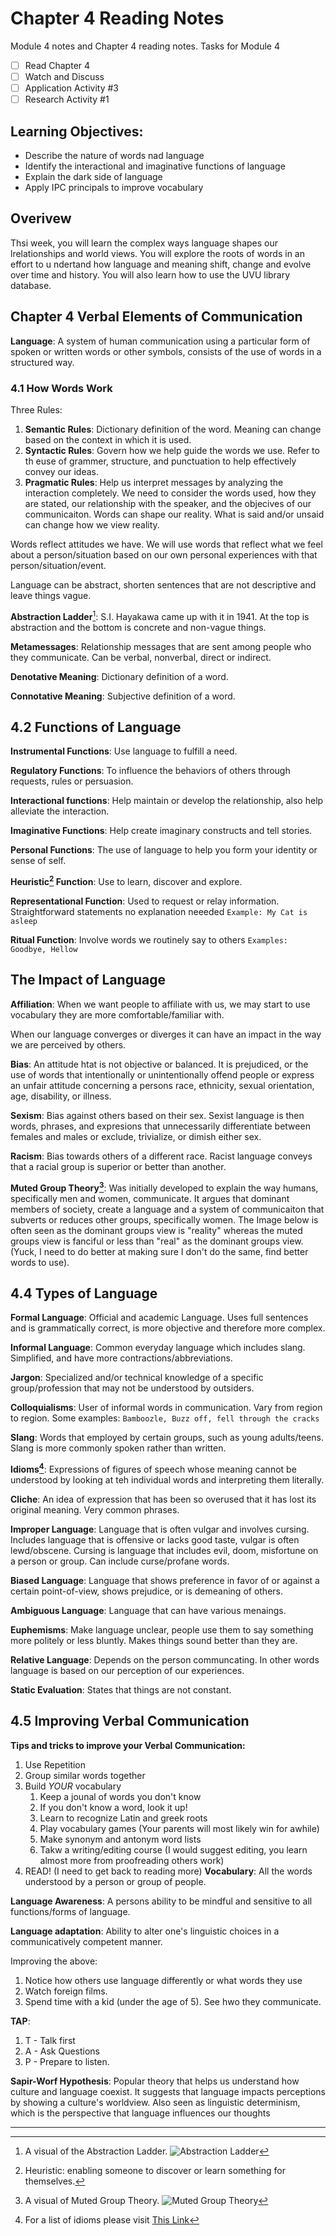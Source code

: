 # Chapter 4 Reading Notes
Module 4 notes and Chapter 4 reading notes.
Tasks for Module 4
- [ ] Read Chapter 4
- [ ] Watch and Discuss
- [ ] Application Activity #3
- [ ] Research Activity #1

## Learning Objectives: 
- Describe the nature of words nad language
- Identify the interactional and imaginative functions of language
- Explain the dark side of language
- Apply IPC principals to improve vocabulary

## Overivew
Thsi week, you will learn the complex ways language shapes our lrelationships and world views. You will explore the roots of words in an effort to u ndertand how language and meaning shift, change and evolve over time and history. You will also learn how to use the UVU library database. 

## Chapter 4 Verbal Elements of Communication
**Language**: A system of human communication using a particular form of spoken or written words or other symbols, consists of the use of words in a structured way.
### 4.1 How Words Work
Three Rules:
1. **Semantic Rules**: Dictionary definition of the word. Meaning can change based on the context in which it is used. 
2. **Syntactic Rules**: Govern how we help guide the words we use. Refer to th euse of grammer, structure, and punctuation to help effectively convey our ideas. 
3. **Pragmatic Rules**: Help us interpret messages by analyzing the interaction completely. We need to consider the words used, how they are stated, our relationship with the speaker, and the objecives of our communicaiton. 
Words can shape our reality. What is said and/or unsaid can change how we view reality. 

Words reflect attitudes we have. We will use words that reflect what we feel about a person/situation based on our own personal experiences with that person/situation/event. 

Language can be abstract, shorten sentences that are not descriptive and leave things vague. 

**Abstraction Ladder**[^1]: S.I. Hayakawa came up with it in 1941. At the top is abstraction and the bottom is concrete and non-vague things. 

**Metamessages**: Relationship messages that are sent among people who they communicate. Can be verbal, nonverbal, direct or indirect.

**Denotative Meaning**: Dictionary definition of a word.

**Connotative Meaning**: Subjective definition of a word. 

## 4.2 Functions of Language

**Instrumental Functions**: Use language to fulfill a need.

**Regulatory Functions**: To influence the behaviors of others through requests, rules or persuasion. 

**Interactional functions**: Help maintain or develop the relationship, also help alleviate the interaction.

**Imaginative Functions**: Help create imaginary constructs and tell stories. 

**Personal Functions**: The use of language to help you form your identity or sense of self.

**Heuristic[^2] Function**: Use to learn, discover and explore.

**Representational Function**: Used to request or relay information. Straightforward statements no explanation neeeded ```Example: My Cat is asleep```

**Ritual Function**: Involve words we routinely say to others ```Examples: Goodbye, Hellow```

## The Impact of Language

**Affiliation**: When we want people to affiliate with us, we may start to use vocabulary they are more comfortable/familiar with. 

When our language converges or diverges it can have an impact in the way we are perceived by others. 

**Bias**: An attitude htat is not objective or balanced. It is prejudiced, or the use of words that intentionally or unintentionally offend people or express an unfair attitude concerning a persons race, ethnicity, sexual orientation, age, disability, or illness. 

**Sexism**: Bias against others based on their sex. Sexist language is then words, phrases, and expresions that unnecessarily differentiate between females and males or exclude, trivialize, or dimish either sex.

**Racism**: Bias towards others of a different race. Racist language conveys that a racial group is superior or better than another. 

**Muted Group Theory[^3]**: Was initially developed to explain the way humans, specifically men and women, communicate. It argues that dominant members of society, create a language and a system of communicaiton that subverts or reduces other groups, specifically women. The Image below is often seen as the dominant groups view is "reality" whereas the muted groups view is fanciful or less than "real" as the dominant groups view. (Yuck, I need to do better at making sure I don't do the same, find better words to use). 

## 4.4 Types of Language

**Formal Language**: Official and academic Language. Uses full sentences and is grammatically correct, is more objective and therefore more complex. 

**Informal Language**: Common everyday language which includes slang. Simplified, and have more contractions/abbreviations. 

**Jargon**: Specialized and/or technical knowledge of a specific group/profession that may not be understood by outsiders. 

**Colloquialisms**: User of informal words in communication. Vary from region to region. Some examples: ```Bamboozle, Buzz off, fell through the cracks```

**Slang**: Words that employed by certain groups, such as young adults/teens. Slang is more commonly spoken rather than written.

**Idioms[^4]**: Expressions of figures of speech whose meaning cannot be understood by looking at teh individual words and interpreting them literally. 

**Cliche**: An idea of expression that has been so overused that it has lost its original meaning. Very common phrases. 

**Improper Language**: Language that is often vulgar and involves cursing. Includes language that is offensive or lacks good taste, vulgar is often lewd/obscene. Cursing is language that includes evil, doom, misfortune on a person or group. Can include curse/profane words.

**Biased Language**: Language that shows preference in favor of or against a certain point-of-view, shows prejudice, or is demeaning of others.

**Ambiguous Language**: Language that can have various menaings. 

**Euphemisms**: Make language unclear, people use them to say something more politely or less bluntly. Makes things sound better than they are. 

**Relative Language**: Depends on the person communcating. In other words language is based on our perception of our experiences. 

**Static Evaluation**: States that things are not constant. 

## 4.5 Improving Verbal Communication

**Tips and tricks to improve your Verbal Communication:**
1. Use Repetition
2. Group similar words together
3. Build *YOUR* vocabulary
    1. Keep a jounal of words you don't know
    2. If you don't know a word, look it up!
    3. Learn to recognize Latin and greek roots
    4. Play vocabulary games (Your parents will most likely win for awhile)
    5. Make synonym and antonym word lists
    6. Takw a writing/editing course (I would suggest editing, you learn almost more from proofreading others work)
4. READ! (I need to get back to reading more)
**Vocabulary**: All the words understood by a person or group of people.

**Language Awareness**: A persons ability to be mindful and sensitive to all functions/forms of language.

**Language adaptation**: Ability to alter one's linguistic choices in a communicatively competent manner.

Improving the above:
1. Notice how others use language differently or what words they use
2. Watch foreign films.
3. Spend time with a kid (under the age of 5). See hwo they communicate. 

**TAP**: 
1. T - Talk first
2. A - Ask Questions
3. P - Prepare to listen.

**Sapir-Worf Hypothesis**: Popular theory that helps us understand how culture and language coexist. It suggests that language impacts perceptions by showing a culture's worldview. Also seen as linguistic determinism, which is the perspective that language influences our thoughts

*****

[^1]: A visual of the Abstraction Ladder. ![Abstraction Ladder](./abstractionLadder.JPG)

[^2]: Heuristic: enabling someone to discover or learn something for themselves.

[^3]: A visual of Muted Group Theory. ![Muted Group Theory](./mutedGroupTheory.JPG)

[^4]: For a list of idioms please visit [This Link](https://tinyurl.com/rtxklo5)
